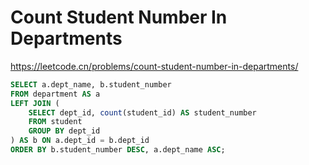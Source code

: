# Count Student Number In Departments

<https://leetcode.cn/problems/count-student-number-in-departments/>

```sql
SELECT a.dept_name, b.student_number
FROM department AS a
LEFT JOIN (
    SELECT dept_id, count(student_id) AS student_number
    FROM student
    GROUP BY dept_id
) AS b ON a.dept_id = b.dept_id
ORDER BY b.student_number DESC, a.dept_name ASC;
```
